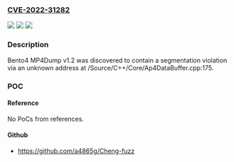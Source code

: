 ### [CVE-2022-31282](https://cve.mitre.org/cgi-bin/cvename.cgi?name=CVE-2022-31282)
![](https://img.shields.io/static/v1?label=Product&message=n%2Fa&color=blue)
![](https://img.shields.io/static/v1?label=Version&message=n%2Fa&color=blue)
![](https://img.shields.io/static/v1?label=Vulnerability&message=n%2Fa&color=brighgreen)

### Description

Bento4 MP4Dump v1.2 was discovered to contain a segmentation violation via an unknown address at /Source/C++/Core/Ap4DataBuffer.cpp:175.

### POC

#### Reference
No PoCs from references.

#### Github
- https://github.com/a4865g/Cheng-fuzz

